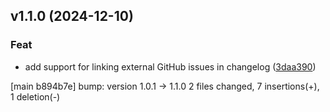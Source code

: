 ## v1.1.0 (2024-12-10)

### Feat

- add support for linking external GitHub issues in changelog ([3daa390](https://github.com/kmnhan/cz-changeup/commit/3daa3906d675d19a7f0e1f269735a15157d2068c))

[main b894b7e] bump: version 1.0.1 → 1.1.0
 2 files changed, 7 insertions(+), 1 deletion(-)

